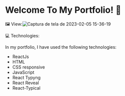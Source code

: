 <h1>Welcome To My Portfolio! 🎉 </h1>


🖼️ View:![Captura de tela de 2023-02-05 15-36-19](https://user-images.githubusercontent.com/110482797/216838607-c160df25-2624-434c-a1dc-d02a44b6b935.png)



💻 Technologies:

In my portfolio, I have used the following technologies:


<ul>
<li> ReactJs</li>
<li> HTML</li>
<li>CSS responsive </li>
<li>JavaScript </li>
<li>React Typyng </li>
<li>React Reveal </li>
<li>React-Typical </li>
</ul>





 

